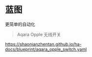 # 蓝图

更简单的自动化

> Aqara Opple 无线开关

https://shaonianzhentan.github.io/ha-docs/blueprint/aqara_opple_switch.yaml
